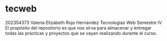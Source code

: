 # tecweb
202354373
Valeria Elizabeth Rojo Hernández
Tecnologías Web
Semestre IV
El propósito del repositorio es que nos sirva para almacenar y entregar todas las prácticas y proyectos
que se vayan realizando durante el curso.